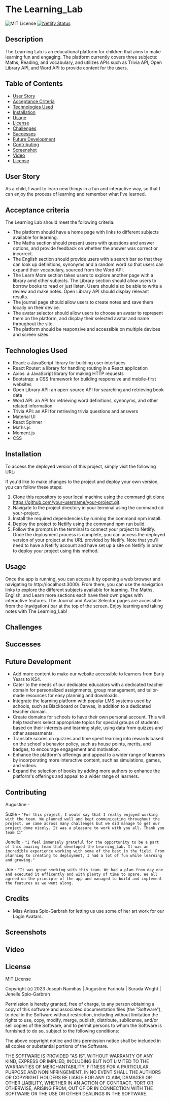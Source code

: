 # The Learning_Lab

![MIT License](https://img.shields.io/badge/license-MIT-yellow) [![Netlify Status](https://api.netlify.com/api/v1/badges/8d3ed95a-1242-46e6-a7ca-9cafc087ebfb/deploy-status)](https://app.netlify.com/sites/thelearninglab-resilient-sunflower/deploys)



## Description

The Learning Lab is an educational platform for children that aims to make learning fun and engaging. The platform currently covers three subjects: Maths, Reading, and vocabulary, and utilizes APIs such as Trivia API, Open Library API, and Word API to provide content for the users.


## Table of Contents

  - [User Story](#user-story)
  - [Acceptance Criteria](#acceptance-criteria)
  - [Technologies Used](#technologies-used)
  - [Installation](#installation)
  - [Usage](#usage)
  - [License](#license)
  - [Challenges](#challenges)
  - [Successes](#successes)
  - [Future Development](#future-development)
  - [Contributing](#contributing)
  - [Screenshot](#screenshot)
  - [Video](#video)
  - [License](#license)  



## User Story

 As a child, I want to learn new things in a fun and interactive way, so that I can enjoy the process of learning and remember what I've learned.

## Acceptance criteria

The Learning Lab should meet the following criteria:
* The platform should have a home page with links to different subjects available for learning.
* The Maths section should present users with questions and answer options, and provide feedback on whether the answer was correct or incorrect.
* The English section should provide users with a search bar so that they can look up definitions, synonyms and a random word so that users can expand their vocabulary, sourced from the Word API.
* The Learn More section takes users to explore another page with a library amd other subjects. The Library section should allow users to borrow books to read or just listen. Users should also be able to write a review and make notes. Open Library API should display relevant results. 
* The journal page should allow users to create notes and save them locally on their device.
* The avatar selector should allow users to choose an avatar to represent them on the platform, and display their selected avatar and name throughout the site.
* The platform should be responsive and accessible on multiple devices and screen sizes.

## Technologies Used

* React: a JavaScript library for building user interfaces
* React Router: a library for handling routing in a React application
* Axios: a JavaScript library for making HTTP requests
* Bootstrap: a CSS framework for building responsive and mobile-first websites
* Open Library API: an open-source API for searching and retrieving book data
* Word API: an API for retrieving word definitions, synonyms, and other related information
* Trivia API: an API for retrieving trivia questions and answers
* Material UI
* React Spinner
* Maths.js
* Moment.js
* CSS

## Installation

To access the deployed version of this project, simply visit the following URL: 

If you'd like to make changes to the project and deploy your own version, you can follow these steps:

1. Clone this repository to your local machine using the command git clone https://github.com/your-username/your-project.git.
2. Navigate to the project directory in your terminal using the command cd your-project.
3. Install the required dependencies by running the command npm install.
4. Deploy the project to Netlify using the command npm run build.
5. Follow the prompts in the terminal to connect your project to Netlify.
Once the deployment process is complete, you can access the deployed version of your project at the URL provided by Netlify.
Note that you'll need to have a Netlify account and have set up a site on Netlify in order to deploy your project using this method.

## Usage

Once the app is running, you can access it by opening a web browser and navigating to http://localhost:3000/. From there, you can use the navigation links to explore the different subjects available for learning. The Maths, English, and Learn more sections each have their own pages with interactive features. The Journal and Avatar Selector pages are accessible from the (navigation) bar at the top of the screen. Enjoy learning and taking notes with The Learning_Lab!

## Challenges


## Successes


## Future Development

* Add more content to make our website accessible to learners from Early Years to KS4.
* Cater to the needs of our dedicated educators with a dedicated teacher domain for personalized assignments, group management, and tailor-made resources for easy planning and downloads.
* Integrate the learning platform with popular LMS systems used by schools, such as Blackboard or Canvas, in addition to a dedicated teacher domain.
* Create domains for schools to have their own personal account. This will help teachers select appropriate topics for special groups of students based on their interests and learning style, using data from quizzes and other assessments.
* Translate scores on quizzes and time spent learning into rewards based on the school's behavior policy, such as house points, merits, and badges, to encourage engagement and motivation.
* Enhance the platform's offerings and appeal to a wider range of learners by incorporating more interactive content, such as simulations, games, and videos.
* Expand the selection of books by adding more authors to enhance the platform's offerings and appeal to a wider range of learners.



## Contributing

Augustine - ``` ```

Suzie - ``` "For this project, I would say that I really enjoyed working with the team. We planned well and kept communicating throughout the project, we came across many challenges but we did manage to get our project done nicely. It was a pleasure to work with you all. Thank you team 😊" ```

Jenelle - ``` "I feel immensely grateful for the opportunity to be a part of this amazing team that developed the Learning_Lab. It was an incredible experience working with some of the best in the field. From planning to creating to deployment, I had a lot of fun while learning and growing."  ```

Joe - ```"It was great working with this team. We had a plan from day one and executed it efficently and with plenty of time to spare. We all agreed on the principle of the app and managed to build and implement the features as we went along.  ```


## Credits

- Miss  Anissa Spio-Garbrah for letting us use some of her art work for our Login Avatars.


## Screenshots

## Video

## License

MIT License

Copyright (c) 2023 Joseph Namihas | Augustine Farinola | Sorada Wright | Jenelle Spio-Garbrah

Permission is hereby granted, free of charge, to any person obtaining a copy
of this software and associated documentation files (the "Software"), to deal
in the Software without restriction, including without limitation the rights
to use, copy, modify, merge, publish, distribute, sublicense, and/or sell
copies of the Software, and to permit persons to whom the Software is
furnished to do so, subject to the following conditions:

The above copyright notice and this permission notice shall be included in all
copies or substantial portions of the Software.

THE SOFTWARE IS PROVIDED "AS IS", WITHOUT WARRANTY OF ANY KIND, EXPRESS OR
IMPLIED, INCLUDING BUT NOT LIMITED TO THE WARRANTIES OF MERCHANTABILITY,
FITNESS FOR A PARTICULAR PURPOSE AND NONINFRINGEMENT. IN NO EVENT SHALL THE
AUTHORS OR COPYRIGHT HOLDERS BE LIABLE FOR ANY CLAIM, DAMAGES OR OTHER
LIABILITY, WHETHER IN AN ACTION OF CONTRACT, TORT OR OTHERWISE, ARISING FROM,
OUT OF OR IN CONNECTION WITH THE SOFTWARE OR THE USE OR OTHER DEALINGS IN THE
SOFTWARE.
